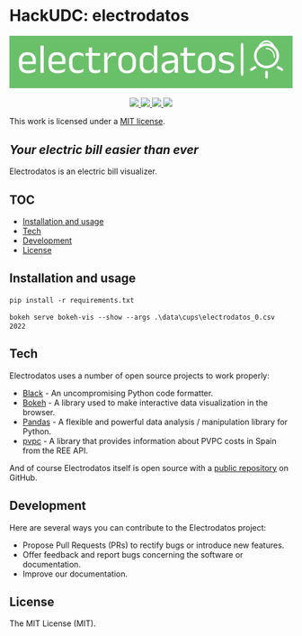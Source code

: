 <!--
SPDX-FileCopyrightText: 2024 Manuel Corujo
SPDX-FileCopyrightText: 2024 María López
SPDX-FileCopyrightText: 2024 Pablo Boo
SPDX-FileCopyrightText: 2024 Ángel Regueiro

SPDX-License-Identifier: MIT
-->

# HackUDC: electrodatos

<p align="center">
    <a href="https://github.com/agr17/hackudc-electrodatos/" alt="hackudc-electrodatos">
        <img src="https://github.com/agr17/hackudc-electrodatos/blob/main/assets/electrodatos-high-resolution-logo.png"/>
    </a>
</p>

<p align="center">
    <a href="https://github.com/agr17/hackudc-electrodatos/blob/develop/LICENSE" alt="License">
        <img src="https://img.shields.io/github/license/agr17/hackudc-electrodatos" />
    </a>
    <a href="https://github.com/agr17/hackudc-electrodatos/graphs/contributors" alt="Contributors">
        <img src="https://img.shields.io/github/contributors/agr17/hackudc-electrodatos" />
    </a>
    <a href="https://github.com/agr17/hackudc-electrodatos/pulse" alt="Activity">
        <img src="https://img.shields.io/github/commit-activity/m/agr17/hackudc-electrodatos" />
    </a>
    <a href="#stars" alt="Stars">
        <img src="https://img.shields.io/github/stars/agr17/hackudc-electrodatos" />
    </a>
</p>

This work is licensed under a [MIT license](https://opensource.org/license/mit/).

[cc-by-sa]: http://creativecommons.org/licenses/by-sa/4.0/
[cc-by-sa-image]: https://licensebuttons.net/l/by-sa/4.0/88x31.png

## _Your electric bill easier than ever_

Electrodatos is an electric bill visualizer.

## TOC

- [Installation and usage](#installation-and-usage)
- [Tech](#tech)
- [Development](#development)
- [License](#license)

## Installation and usage

````
pip install -r requirements.txt
````

````
bokeh serve bokeh-vis --show --args .\data\cups\electrodatos_0.csv 2022
````

## Tech

Electrodatos uses a number of open source projects to work properly:

- [Black] - An uncompromising Python code formatter.
- [Bokeh] - A library used to make interactive data visualization in the browser.
- [Pandas] - A flexible and powerful data analysis / manipulation library for Python.
- [pvpc] - A library that provides information about PVPC costs in Spain from the REE API.

And of course Electrodatos itself is open source with a [public repository](https://github.com/agr17/hackudc-electrodatos) on GitHub.

## Development

Here are several ways you can contribute to the Electrodatos project:

- Propose Pull Requests (PRs) to rectify bugs or introduce new features.
- Offer feedback and report bugs concerning the software or documentation.
- Improve our documentation.

## License
The MIT License (MIT).

[hack-udc-electrodatos]: <https://github.com/agr17/hackudc-electrodatos>
[git-repo-url]: <https://github.com/agr17/hackudc-electrodatos.git>

[Black]: <https://github.com/psf/black>
[Bokeh]: <https://github.com/bokeh/bokeh>
[Pandas]: <https://github.com/pandas-dev/pandas>
[pvpc]: <https://github.com/David-Lor/python-pvpc>
